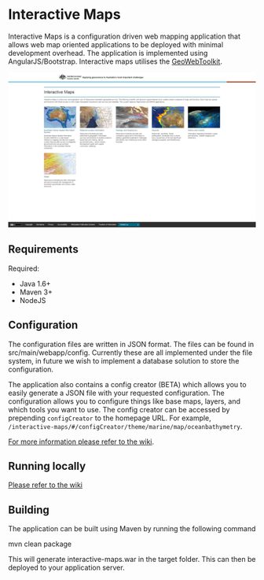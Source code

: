 # Interactive Maps

Interactive Maps is a configuration driven web mapping application that allows web map oriented applications to be deployed with minimal development overhead. The application is implemented using AngularJS/Bootstrap. Interactive maps utilises the [GeoWebToolkit](https://github.com/GeoscienceAustralia/geo-web-toolkit). 

![](https://github.com/GeoscienceAustralia/interactive-maps/blob/master/docs/imgs/interactive_maps_home.png)

## Requirements
Required:

* Java 1.6+
* Maven 3+
* NodeJS

## Configuration

The configuration files are written in JSON format. The files can be found in src/main/webapp/config. Currently these are all implemented under the file system, in future we wish to implement a database solution to store the configuration. 

The application also contains a config creator (BETA) which allows you to easily generate a JSON file with your requested configuration. The configuration allows you to configure things like base maps, layers, and which tools you want to use. The config creator can be accessed by prepending `configCreator` to the homepage URL. For example, `/interactive-maps/#/configCreator/theme/marine/map/oceanbathymetry`.

[For more information please refer to the wiki](https://github.com/GeoscienceAustralia/interactive-maps/wiki).

## Running locally

[Please refer to the wiki](https://github.com/GeoscienceAustralia/interactive-maps/wiki/Running-locally)

## Building

The application can be built using Maven by running the following command

mvn clean package

This will generate interactive-maps.war in the target folder. This can then be deployed to your application server.
